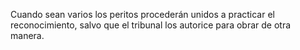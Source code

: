 Cuando sean varios los peritos procederán unidos a practicar el reconocimiento, salvo que el tribunal los autorice para obrar de otra manera.